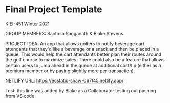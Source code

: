 # Final Project Template

KIEI-451 Winter 2021

GROUP MEMBERS: Santosh Ranganath & Blake Stevens

PROJECT IDEA: An app that allows golfers to notify beverage cart attendants that they'd like a beverage or a snack and then be placed in a queue. This would help the cart attendants better plan their routes around the golf course to maximize sales. There could also be a feature that allows certain users to jump ahead in the queue at additional cost/tip (either as a premium member or by paying slightly more per transaction).


NETLIFY URL: https://ecstatic-shaw-067f45.netlify.app/

Test: this line was added by Blake as a Collaborator testing out pushing from VS code
